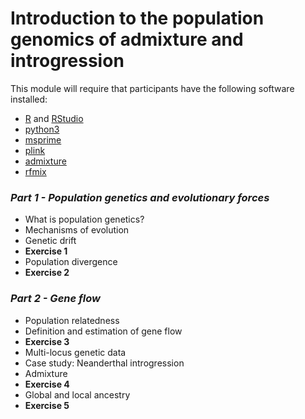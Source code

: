 # Introduction to the population genomics of admixture and introgression

This module will require that participants have the following software installed:
- [R](https://www.r-project.org/) and [RStudio](https://www.rstudio.com/)
- [python3](https://anaconda.org/anaconda/python)
- [msprime](https://anaconda.org/conda-forge/msprime)
- [plink](https://anaconda.org/bioconda/plink)
- [admixture](https://anaconda.org/bioconda/admixture)
- [rfmix](https://anaconda.org/bioconda/rfmix)

### ***Part 1 - Population genetics and evolutionary forces***
- What is population genetics?
- Mechanisms of evolution
- Genetic drift
- **Exercise 1**
- Population divergence
- **Exercise 2**

### ***Part 2 - Gene flow***
- Population relatedness
- Definition and estimation of gene flow
- **Exercise 3**
- Multi-locus genetic data
- Case study: Neanderthal introgression
- Admixture
- **Exercise 4**
- Global and local ancestry
- **Exercise 5**
